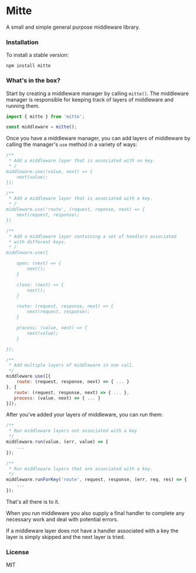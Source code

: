 # Mitte

A small and simple general purpose middleware library.


### Installation

To install a stable version:

```
npm install mitte
```

### What's in the box?

Start by creating a middleware manager by calling `mitte()`. The middleware manager is responsible for keeping track of layers of middleware and running them.

```js
import { mitte } from 'mitte';

const middleware = mitte();
```

Once you have a middleware manager, you can add layers of middleware by calling the manager's `use` method in a variety of ways:

```js
/**
 * Add a middleware layer that is associated with no key.
 * /
middleware.use((value, next) => {
    next(value);
});

/**
 * Add a middleware layer that is associated with a key.
 * /
middleware.use('route', (request, reponse, next) => {
	next(request, response);
})

/**
 * Add a middleware layer containing a set of handlers associated
 * with different keys.
 * /
middleware.use({

    open: (next) => {
        next();
    }

    close: (next) => {
    	next();
    }

    route: (request, response, next) => {
    	next(request, response);
    }

    process: (value, next) => {
    	next(value);
    }

});

/**
 * Add multiple layers of middleware in one call.
 */
middleware.use([{
	route: (request, response, next) => { ... }
}, {
   route: (request, response, next) => { ... },
   process: (value, next) => { ... }
}]);

```

After you've added your layers of middleware, you can run them:

```js
/**
 * Run middleware layers not associated with a key
 */
middleware.run(value, (err, value) => {
    ...
});

/**
 * Run middleware layers that are associated with a key.
 */
middleware.runForKey('route', request, response, (err, req, res) => {
    ...
});
```

That's all there is to it.

When you run middleware you also supply a final handler to complete any necessary work and deal with potential errors.

If a middleware layer does not have a handler associated with a key the layer is simply skipped and the next layer is tried.

### License

MIT

